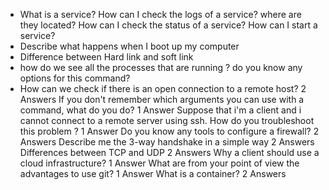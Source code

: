 - What is a service? How can I check the logs of a service? where are they located? How can I check the status of a service? How can I start a service?
- Describe what happens when I boot up my computer
- Difference between Hard link and soft link
- how do we see all the processes that are running ? do you know any options for this command?
- How can we check if there is an open connection to a remote host?
2 Answers
If you don't remember which arguments you can use with a command, what do you do?
1 Answer
Suppose that i'm a client and i cannot connect to a remote server using ssh. How do you troubleshoot this problem ?
1 Answer
Do you know any tools to configure a firewall?
2 Answers
Describe me the 3-way handshake in a simple way
2 Answers
Differences between TCP and UDP
2 Answers
Why a client should use a cloud infrastructure?
1 Answer
What are from your point of view the advantages to use git?
1 Answer
What is a container?
2 Answers
